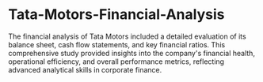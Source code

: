 # Tata-Motors-Financial-Analysis
The financial analysis of Tata Motors included a detailed evaluation of its balance sheet, cash flow statements, and key financial ratios. This comprehensive study provided insights into the company's financial health, operational efficiency, and overall performance metrics, reflecting advanced analytical skills in corporate finance.
